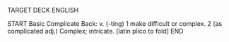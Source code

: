 TARGET DECK
ENGLISH

START
Basic
Complicate
Back: v. (-ting) 1 make difficult or complex. 2 (as complicated adj.) Complex; intricate. [latin plico to fold]
END
